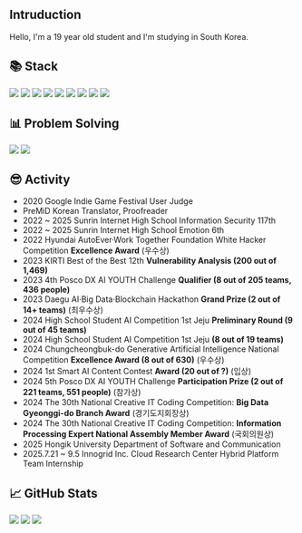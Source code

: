 ## Intruduction
Hello, I'm a 19 year old student and I'm studying in South Korea.

## 📚 Stack
![](https://img.shields.io/badge/C++-%2300599C.svg?style=flat-square&logo=c%2B%2B&logoColor=white)
![](https://img.shields.io/badge/Python-3670A0?style=flat-square&logo=python&logoColor=ffdd54)
![](https://img.shields.io/badge/TypeScript-%23007ACC.svg?style=flat-square&logo=typescript&logoColor=white)
![](https://img.shields.io/badge/Next-black?style=flat-square&logo=next.js&logoColor=white)
![](https://img.shields.io/badge/TensorFlow-%23FF6F00.svg?style=flat-square&logo=TensorFlow&logoColor=white)
![](https://img.shields.io/badge/OpenCV-%23white.svg?style=flat-square&logo=opencv&logoColor=white)
![](https://img.shields.io/badge/Adobe%20After%20Effects-9999FF.svg?style=flat-square&logo=Adobe%20After%20Effects&logoColor=white)
![](https://img.shields.io/badge/Adobe%20Illustrator-%23FF9A00.svg?style=flat-square&logo=adobe%20illustrator&logoColor=white)
![](https://img.shields.io/badge/Figma-%23F24E1E.svg?style=flat-square&logo=figma&logoColor=white)

## 📊 Problem Solving
<a href="https://solved.ac/pauljjang410" target="_blank"><img src="https://github-readme-solvedac.hyp3rflow.vercel.app/api/?handle=pauljjang410"></a>
<a href="https://www.acmicpc.net/user/pauljjang410" target="_blank"><img src="https://bojstat.vulcan.site/v2/en/pauljjang410"></a>

## 😎 Activity
- 2020 Google Indie Game Festival User Judge
- PreMiD Korean Translator, Proofreader
- 2022 ~ 2025 Sunrin Internet High School Information Security 117th
- 2022 ~ 2025 Sunrin Internet High School Emotion 6th
- 2022 Hyundai AutoEver·Work Together Foundation White Hacker Competition **Excellence Award** (우수상)
- 2023 KIRTI Best of the Best 12th **Vulnerability Analysis (200 out of 1,469)**
- 2023 4th Posco DX AI YOUTH Challenge **Qualifier (8 out of 205 teams, 436 people)**
- 2023 Daegu AI·Big Data·Blockchain Hackathon **Grand Prize (2 out of 14+ teams)** (최우수상)
- 2024 High School Student AI Competition 1st Jeju **Preliminary Round (9 out of 45 teams)**
- 2024 High School Student AI Competition 1st Jeju **(8 out of 19 teams)**
- 2024 Chungcheongbuk-do Generative Artificial Intelligence National Competition **Excellence Award (8 out of 630)** (우수상)
- 2024 1st Smart AI Content Contest **Award (20 out of ?)** (입상)
- 2024 5th Posco DX AI YOUTH Challenge **Participation Prize (2 out of 221 teams, 551 people)** (참가상)
- 2024 The 30th National Creative IT Coding Competition: **Big Data Gyeonggi-do Branch Award** (경기도지회장상)
- 2024 The 30th National Creative IT Coding Competition: **Information Processing Expert National Assembly Member Award** (국회의원상)
- 2025 Hongik University Department of Software and Communication
- 2025.7.21 ~ 9.5 Innogrid Inc. Cloud Research Center Hybrid Platform Team Internship

## 📈 GitHub Stats
![](https://github-readme-stats.vercel.app/api/top-langs/?username=GreenScreen410&langs_count=3)
![](https://github-readme-stats.vercel.app/api?username=GreenScreen410&show_icons=true)
![](https://github-readme-stats.vercel.app/api/wakatime?username=GreenScreen410\&layout=compact)

